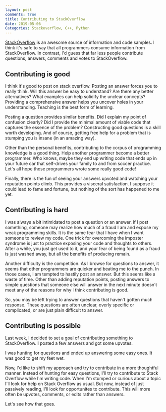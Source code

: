 ```yaml
---
layout: post
comments: true
title: Contributing to StackOverflow
date: 2019-05-06
Categories: Stackoverflow, C++, Python
---
```


[StackOverflow](http://stackoverflow.com/) is an awesome source of information and code samples. I think it's safe to say that all programmers consume information from StackOverflow. In contrast, I'd guess that far less people contribute questions, answers, comments and votes to StackOverflow.

## Contributing is good
I think it's good to post on stack overflow. Posting an answer forces you to really think. Will this answer be easy to understand? Are there any better alternatives? What examples can help solidify the unclear concepts? Providing a comprehensive answer helps you uncover holes in your understanding. Teaching is the best form of learning.

Posting a question provides similar benefits. Did I explain my point of confusion clearly? Did I provide the minimal amount of viable code that captures the essence of the problem? Constructing good questions is a skill worth developing. And of course, getting free help for a problem that is stumping you is insane (in an amazing way).

Other than the personal benefits, contributing to the corpus of programming knowledge is a good thing. Help another programmer become a better programmer. Who knows, maybe they end up writing code that ends up in your future car that self-drives your family to and from soccer practice. Let's all hope those programmers wrote some really good code!

Finally, there is the fun of seeing your answers upvoted and watching your reputation points climb. This provides a visceral satisfaction. I suppose it could lead to fame and fortune, but nothing of the sort has happened to me yet.

## Contributing is hard
I was always a bit intimidated to post a question or an answer. If I post something, someone may realize how much of a fraud I am and expose my weak programming skills. It is the same fear that I have when I want someone to review my code. One trick for overcoming the imposter syndrome is just to practice exposing your code and thoughts to others. After a while, you just get used to it, and your fear of being found as a fraud is just washed away, but all the benefits of producing remain. 

Another difficulty is the competition. As I browse for questions to answer, it seems that other programmers are quicker and beating me to the punch. In those cases, I am tempted to hastily post an answer. But this seems like a waste of time. Other than adding reputation points, posting answers to simple questions that someone else will answer in the next minute doesn't meet any of the reasons for why I think contributing is good. 

So, you may be left trying to answer questions that haven't gotten much response. These questions are often unclear, overly specific or complicated, or are just plain difficult to answer.

## Contributing is possible
Last week, I decided to set a goal of contributing something to StackOverflow. I posted a few answers and got some upvotes.

I was hunting for questions and ended up answering some easy ones. It was good to get my feet wet. 

Now, I'd like to shift my approach and try to contribute in a more thoughtful manner. Instead of hunting for easy questions, I'll try to contribute to Stack Overflow while I'm writing code. When I'm stumped or curious about a topic I'll look for help on Stack Overflow as usual. But now, instead of just passively reading, I'll look for opportunites to contribute. This will more often be upvotes, comments, or edits rather than answers.  

Let's see how that goes.
